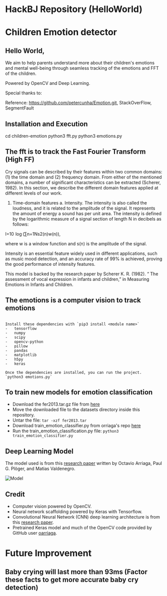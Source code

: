 # HackBJ Repository (HelloWorld)

# Children Emotion detector

## Hello World,

We aim to help parents understand more about their children's emotions and mental well-being through seamless tracking of the emotions and FFT of the children. 

Powered by OpenCV and Deep Learning.

Special thanks to:

Reference: https://github.com/petercunha/Emotion.git, StackOverFlow, SegmentFault

## Installation and Execution

cd children-emotion
python3 fft.py 
python3 emotions.py 

## The fft is to track the Fast Fourier Transform (High FF)

Cry signals can be described by their features within two common domains: (1) the time domain and (2) frequency domain. From either of the mentioned domains, a number of significant characteristics can be extracted (Scherer, 1982). In this section, we describe the different domain features applied at different levels of our work.

1. Time-domain features
a. Intensity.
The intensity is also called the loudness, and it is related to the amplitude of the signal. It represents the amount of energy a sound has per unit area. The intensity is defined by the logarithmic measure of a signal section of length N in decibels as follows:

I=10  log (∑n=1Ns2(n)w(n)),

where w is a window function and s(n) is the amplitude of the signal.

Intensity is an essential feature widely used in different applications, such as music mood detection, and an accuracy rate of 99% is achieved, proving the good performance of intensity features.

This model is backed by the research paper by Scherer K. R. (1982). “ The assessment of vocal expression in infants and children,” in Measuring Emotions in Infants and Children.


## The emotions is a computer vision to track emotions


```

Install these dependencies with `pip3 install <module name>`
-	tensorflow
-	numpy
-	scipy
-	opencv-python
-	pillow
-	pandas
-	matplotlib
-	h5py
-	keras

Once the dependencies are installed, you can run the project.
`python3 emotions.py`
```

## To train new models for emotion classification

- Download the fer2013.tar.gz file from [here](https://www.kaggle.com/c/challenges-in-representation-learning-facial-expression-recognition-challenge/data)
- Move the downloaded file to the datasets directory inside this repository.
- Untar the file:
`tar -xzf fer2013.tar`
- Download train_emotion_classifier.py from orriaga's repo [here](https://github.com/oarriaga/face_classification/blob/master/src/train_emotion_classifier.py)
- Run the train_emotion_classification.py file:
`python3 train_emotion_classifier.py`


## Deep Learning Model

The model used is from this [research paper](https://github.com/oarriaga/face_classification/blob/master/report.pdf) written by Octavio Arriaga, Paul G. Plöger, and Matias Valdenegro.

![Model](https://i.imgur.com/vr9yDaF.png?1)


## Credit

* Computer vision powered by OpenCV.
* Neural network scaffolding powered by Keras with Tensorflow.
* Convolutional Neural Network (CNN) deep learning architecture is from this [research paper](https://github.com/oarriaga/face_classification/blob/master/report.pdf).
* Pretrained Keras model and much of the OpenCV code provided by GitHub user [oarriaga](https://github.com/oarriaga).

# Future Improvement
## Baby crying will last more than 93ms (Factor these facts to get more accurate baby cry detection)


